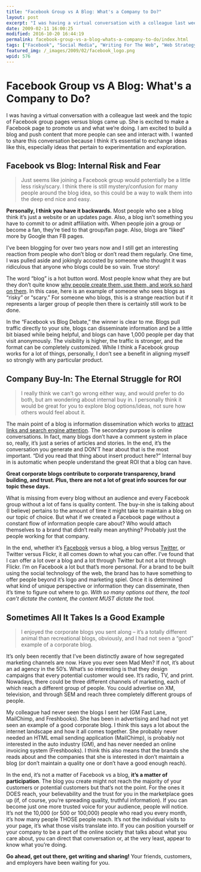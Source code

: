 ```yaml
---
title: "Facebook Group vs A Blog: What's a Company to Do?"
layout: post
excerpt: "I was having a virtual conversation with a colleague last week and the topic of Facebook group pages versus blogs came up. I wanted to share this conversation because I think it’s essential to exchange ideas like this, especially ideas that pertain to experimentation and exploration."
date: 2009-02-11 16:00:25
modified: 2016-10-20 16:44:19
permalink: facebook-group-vs-a-blog-whats-a-company-to-do/index.html
tags: ["Facebook", "Social Media", "Writing For The Web", "Web Strategy"]
featured_img: /_images/2009/02/facebook_logo.png
wpid: 576
---
```


# Facebook Group vs A Blog: What's a Company to Do?

I was having a virtual conversation with a colleague last week and the topic of Facebook group pages versus blogs came up. She is excited to make a Facebook page to promote us and what we’re doing. I am excited to build a blog and push content that more people can see and interact with. I wanted to share this conversation because I think it’s essential to exchange ideas like this, especially ideas that pertain to experimentation and exploration.

Facebook vs Blog: Internal Risk and Fear
----------------------------------------

> Just seems like joining a Facebook group would potentially be a little less risky/scary. I think there is still mystery/confusion for many people around the blog idea, so this could be a way to walk them into the deep end nice and easy.

**Personally, I think you have it backwards.** Most people who see a blog think it’s just a website or an updates page. Also, a blog isn’t something you have to commit to or admit affiliation with. When people join a group or become a fan, they’re tied to that group/fan page. Also, blogs are “liked” more by Google than FB pages.

I’ve been blogging for over two years now and I still get an interesting reaction from people who don’t blog or don’t read them regularly. One time, I was pulled aside and jokingly accosted by someone who thought it was ridiculous that anyone who blogs could be so vain. True story!

The word “blog” is a hot button word. Most people know what they are but they don’t quite know [why people create them, use them, and work so hard on them](/good-advice-to-a-client-about-building-a-blog-from-the-ground-up/). In this case, here is an example of someone who sees blogs as “risky” or “scary.” For someone who blogs, this is a strange reaction but if it represents a larger group of people then there is certainly still work to be done.

In the “Facebook vs Blog Debate,” the winner is clear to me. Blogs pull traffic directly to your site, blogs can disseminate information and be a little bit biased while being helpful, and blogs can have 1,000 people per day that visit anonymously. The visibility is higher, the traffic is stronger, and the format can be completely customized. While I think a Facebook group works for a lot of things, personally, I don’t see a benefit in aligning myself so strongly with any particular product.

Company Buy-In: The Eternal Struggle for ROI
--------------------------------------------

> I really think we can’t go wrong either way, and would prefer to do both, but am wondering about internal buy in. I personally think it would be great for you to explore blog options/ideas, not sure how others would feel about it.

The main point of a blog is information dissemination which works to [attract links and search engine attention](/getting-started-correcting-your-search-engine-problems/). The secondary purpose is online conversations. In fact, many blogs don’t have a comment system in place so, really, it’s just a series of articles and stories. In the end, it’s the conversation you generate and DON’T hear about that is the most important. “Did you read that thing about insert product here?” Internal buy in is automatic when people understand the great ROI that a blog can have.

**Great corporate blogs contribute to corporate transparency, brand building, and trust. Plus, there are not a lot of great info sources for our topic these days.**

What is missing from every blog without an audience and every Facebook group without a lot of fans is quality content. The buy-in she is talking about (I believe) pertains to the amount of time it might take to maintain a blog on our topic of choice. But what if we created a Facebook page without a constant flow of information people care about? Who would attach themselves to a brand that didn’t really mean anything? Probably just the people working for that company.

In the end, whether it’s [Facebook](http://www.facebook.com/JoshCanHelpPage) versus a blog, a blog versus [Twitter](/?s=twitter), or Twitter versus Flickr, it all comes down to what you can offer. I’ve found that I can offer a lot over a blog and a lot through Twitter but not a lot through Flickr. I’m on Facebook a lot but that’s more personal. For a brand to be built using the social technology of the web, the brand has to have something to offer people beyond it’s logo and marketing spiel. Once it is determined what kind of unique perspective or information they can disseminate, then it’s time to figure out where to go. *With so many options out there, the tool can’t dictate the content, the content MUST dictate the tool.*

Sometimes All It Takes Is a Good Example
----------------------------------------

> I enjoyed the corporate blogs you sent along – it’s a totally different animal than recreational blogs, obviously, and I had not seen a “good” example of a corporate blog.

It’s only been recently that I’ve been distinctly aware of how segregated marketing channels are now. Have you ever seen Mad Men? If not, it’s about an ad agency in the 50’s. What’s so interesting is that they design campaigns that every potential customer would see. It’s radio, TV, and print. Nowadays, there could be three different channels of marketing, each of which reach a different group of people. You could advertise on XM, television, and through SEM and reach three completely different groups of people.

My colleague had never seen the blogs I sent her (GM Fast Lane, MailChimp, and Freshbooks). She has been in advertising and had not yet seen an example of a good corporate blog. I think this says a lot about the internet landscape and how it all comes together. She probably never needed an HTML email sending application (MailChimp), is probably not interested in the auto industry (GM), and has never needed an online invoicing system (Freshbooks). I think this also means that the brands she reads about and the companies that she is interested in don’t maintain a blog (or don’t maintain a quality one or don’t have a good enough reach).

In the end, it’s not a matter of Facebook vs a blog, **it’s a matter of participation**. The blog you create might not reach the majority of your customers or potential customers but that’s not the point. For the ones it DOES reach, your believability and the trust for you in the marketplace goes up (if, of course, you’re spreading quality, truthful information). If you can become just one more trusted voice for your audience, people will notice. It’s not the 10,000 (or 500 or 100,000) people who read you every month, it’s how many people THOSE people reach. It’s not the individual visits to your page, it’s what those visits translate into. If you can position yourself or your company to be a part of the online society that talks about what you care about, you can direct that conversation or, at the very least, appear to know what you’re doing.

**Go ahead, get out there, get writing and sharing!** Your friends, customers, and employers have been waiting for you.
